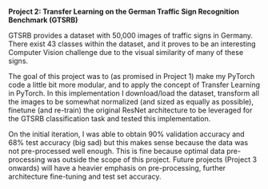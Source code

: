 **Project 2: Transfer Learning on the German Traffic Sign Recognition Benchmark (GTSRB)**

GTSRB provides a dataset with 50,000 images of traffic signs in Germany. There exist 43 classes within the dataset, 
and it proves to be an interesting Computer Vision challenge due to the visual similarity of many of these signs. 

The goal of this project was to (as promised in Project 1) make my PyTorch code a little bit more modular, and to 
apply the concept of Transfer Learning in PyTorch. In this implementation I download/load the dataset, transform all the images 
to be somewhat normalized (and sized as equally as possible), finetune (and re-train) the original ResNet architecture to be leveraged 
for the GTSRB classification task and tested this implementation. 

On the initial iteration, I was able to obtain 90% validation accuracy and 68% test accuracy (big sad) but this makes sense because the data
was not pre-processed well enough. This is fine because optimal data pre-processing was outside the scope of this project. Future projects 
(Project 3 onwards) will have a heavier emphasis on pre-processing, further architecture fine-tuning and test set accuracy. 
